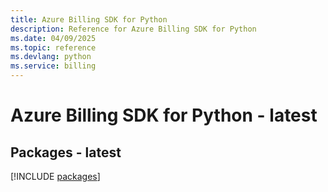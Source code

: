 ```yaml
---
title: Azure Billing SDK for Python
description: Reference for Azure Billing SDK for Python
ms.date: 04/09/2025
ms.topic: reference
ms.devlang: python
ms.service: billing
---
```

# Azure Billing SDK for Python - latest
## Packages - latest
[!INCLUDE [packages](billing-index.md)]